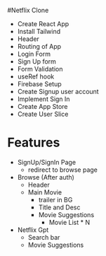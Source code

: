 #Netflix Clone
- Create React App
- Install Tailwind
- Header
- Routing of App
- Login Form
- Sign Up form
- Form Validation
- useRef hook
- Firebase Setup
- Create Signup user account
- Implement Sign In
- Create App Store
- Create User Slice


# Features
 - SignUp/SignIn Page
    - redirect to browse page
 - Browse (After auth)
    - Header
    - Main Movie
        - trailer in BG
        - Title and Desc
        - Movie Suggestions
            - Movie List * N
 - Netflix Gpt
    - Search bar
    - Movie Suggestions   